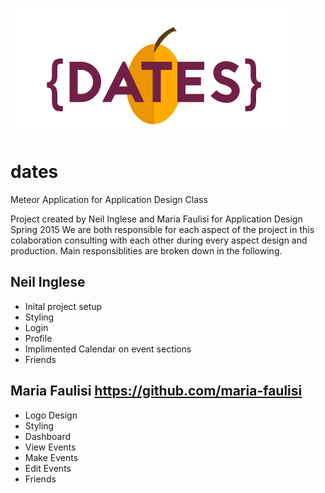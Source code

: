 ![Dates](https://raw.githubusercontent.com/neilinglese/dates/master/public/images/dateLogo.jpg)


# dates
Meteor Application for Application Design Class

Project created by Neil Inglese and Maria Faulisi for Application Design Spring 2015
We are both responsible for each aspect of the project in this colaboration consulting with each other
during every aspect design and production. Main responsiblities are broken down in the following.

Neil Inglese
-----------------
* Inital project setup
* Styling
* Login 
* Profile
* Implimented Calendar on event sections
* Friends


Maria Faulisi https://github.com/maria-faulisi
-----------------
* Logo Design
* Styling
* Dashboard
* View Events
* Make Events
* Edit Events
* Friends

